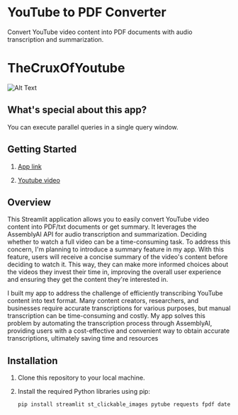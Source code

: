 # YouTube to PDF Converter

Convert YouTube video content into PDF documents with audio transcription and summarization.

# TheCruxOfYoutube
   ![Alt Text](https://www.youtube.com/watch?v=HLHT0bQ6mr0&ab_channel=Atozaboutdata)
## What's special about this app?
You can execute parallel queries in a single query window.

## Getting Started

  1. [App link](https://youtubetopdf.streamlit.app/)

  2. [Youtube video](https://bit.ly/atozaboutdata) 
## Overview

This Streamlit application allows you to easily convert YouTube video content into PDF/txt documents or get summary. It leverages the AssemblyAI API for audio transcription and summarization.
Deciding whether to watch a full video can be a time-consuming task. To address this concern, I'm planning to introduce a summary feature in my app. With this feature, users will receive a concise summary of the video's content before deciding to watch it. This way, they can make more informed choices about the videos they invest their time in, improving the overall user experience and ensuring they get the content they're interested in.

I built my app to address the challenge of efficiently transcribing YouTube content into text format. Many content creators, researchers, and businesses require accurate transcriptions for various purposes, but manual transcription can be time-consuming and costly. My app solves this problem by automating the transcription process through AssemblyAI, providing users with a cost-effective and convenient way to obtain accurate transcriptions, ultimately saving time and resources







## Installation

1. Clone this repository to your local machine.

2. Install the required Python libraries using pip:

   ```bash
   pip install streamlit st_clickable_images pytube requests fpdf datetime
